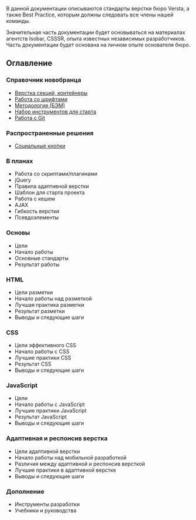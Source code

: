 В данной документации описываются стандарты верстки бюро Versta, а также Best Practice, которым должны следовать все члены нашей команды.

Значительная часть документации будет основываться на материалах агентств Isobar, CSSSR, опыта известных независимых разработчиков. Часть документации будет основана на личном опыте основателя бюро.

## Оглавление

### Справочник новобранца
* [Верстка секций, контейнеры](Верстка-секций/)
* [Работа со шрифтами](Шрифты/)
* [Методология (БЭМ)](БЭМ/)
* [Набор инструментов для старта](Набор-инструментов-для-старта/)
* [Работа с Git](Git/)

### Распространенные решения
* [Социальные кнопки](Социальные-кнопки)

### В планах
* Работа со скриптами/плагинами
* jQuery
* Правила адаптивной верстки
* Шаблон для старта проекта
* Работа с кешем
* AJAX
* Гибкость верстки
* Псевдоэлементы

### Основы
* Цели
* Начало работы
* Основные стандарты
* Результат работы

### HTML
* Цели разметки
* Начало работы над разметкой
* Лучшая практика разметки
* Результат разметки
* Выводы и следующие шаги

### CSS
* Цели эффективного CSS
* Начало работы с CSS
* Лучшие практики CSS
* Результат CSS
* Выводы и следующие шаги

### JavaScript
* Цели
* Начало работы с JavaScript
* Лучшие практики JavaScript
* Результат JavaScript
* Выводы и следующие шаги

### Адаптивная и респонсив верстка
* Цели адаптивной верстки
* Начало работы над мобильной разработкой
* Различия между адаптивной и респонсив версткой
* Лучшие практики в адаптивной верстке
* Выводы и следующие шаги

### Дополнение
* Инструменты разработки
* Учебники и руководства